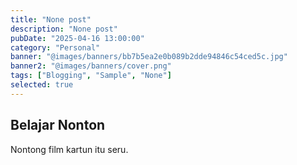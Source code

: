 ```yaml
---
title: "None post"
description: "None post"
pubDate: "2025-04-16 13:00:00"
category: "Personal"
banner: "@images/banners/bb7b5ea2e0b089b2dde94846c54ced5c.jpg"
banner2: "@images/banners/cover.png"
tags: ["Blogging", "Sample", "None"]
selected: true
---
```


## Belajar Nonton
Nontong film kartun itu seru.
